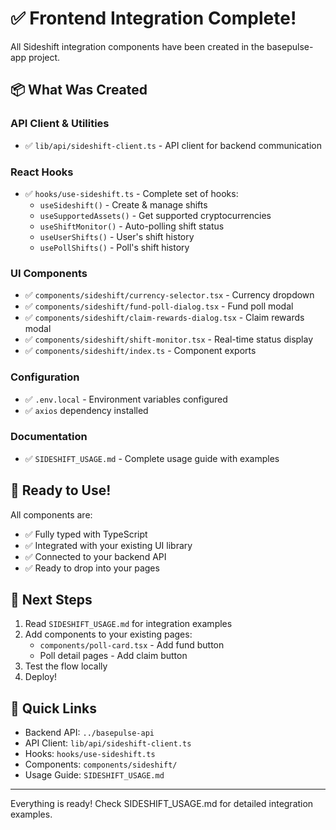 # ✅ Frontend Integration Complete!

All Sideshift integration components have been created in the basepulse-app project.

## 📦 What Was Created

### API Client & Utilities
- ✅ `lib/api/sideshift-client.ts` - API client for backend communication

### React Hooks
- ✅ `hooks/use-sideshift.ts` - Complete set of hooks:
  - `useSideshift()` - Create & manage shifts
  - `useSupportedAssets()` - Get supported cryptocurrencies
  - `useShiftMonitor()` - Auto-polling shift status
  - `useUserShifts()` - User's shift history
  - `usePollShifts()` - Poll's shift history

### UI Components
- ✅ `components/sideshift/currency-selector.tsx` - Currency dropdown
- ✅ `components/sideshift/fund-poll-dialog.tsx` - Fund poll modal
- ✅ `components/sideshift/claim-rewards-dialog.tsx` - Claim rewards modal
- ✅ `components/sideshift/shift-monitor.tsx` - Real-time status display
- ✅ `components/sideshift/index.ts` - Component exports

### Configuration
- ✅ `.env.local` - Environment variables configured
- ✅ `axios` dependency installed

### Documentation
- ✅ `SIDESHIFT_USAGE.md` - Complete usage guide with examples

## 🚀 Ready to Use!

All components are:
- ✅ Fully typed with TypeScript
- ✅ Integrated with your existing UI library
- ✅ Connected to your backend API
- ✅ Ready to drop into your pages

## 📖 Next Steps

1. Read `SIDESHIFT_USAGE.md` for integration examples
2. Add components to your existing pages:
   - `components/poll-card.tsx` - Add fund button
   - Poll detail pages - Add claim button
3. Test the flow locally
4. Deploy!

## 🔗 Quick Links

- Backend API: `../basepulse-api`
- API Client: `lib/api/sideshift-client.ts`
- Hooks: `hooks/use-sideshift.ts`
- Components: `components/sideshift/`
- Usage Guide: `SIDESHIFT_USAGE.md`

---

Everything is ready! Check SIDESHIFT_USAGE.md for detailed integration examples.
